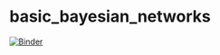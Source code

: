 # basic_bayesian_networks

[![Binder](http://168.138.31.36/badge_logo.svg)](http://168.138.31.36/v2/gh/melbourne-cdth/mms_basic_bayesian_networks/HEAD?labpath=BayesNets_intro.ipynb)
